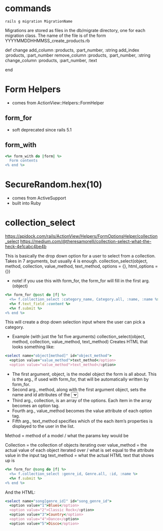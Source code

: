 # commands

`rails g migration MigrationName`

Migrations are stored as files in the db/migrate directory, one for each migration class. The name of the file is of the form YYYYMMDDHHMMSS_create_products.rb



  def change
    add_column :products, :part_number, :string
    add_index :products, :part_number
    remove_column :products, :part_number, :string
	change_column :products, :part_number, :text

  end


# Form Helpers
- comes from ActionView::Helpers::FormHelper

## form_for

- soft deprecated since rails 5.1

## form_with

```ruby
<%= form_with do |form| %>
  Form contents
<% end %>
```







# SecureRandom.hex(10)
- comes from ActiveSupport
- built into Ruby






# collection_select

https://apidock.com/rails/ActionView/Helpers/FormOptionsHelper/collection_select
https://medium.com/@theresamorelli/collection-select-what-the-heck-4e1cabc4be4b

This is basically the drop down option for a user to select from a collection. Takes in 7 arguments, but usually 4 is enough.
collection_select(object, method, collection, value_method, text_method, options = {}, html_options = {})

* note! if you use this with form_for, the form_for will fill in the first arg. (object)

```ruby
<%= form_for @post do |f| %>
  <%= f.collection_select :category_name, Category.all, :name, :name %>
  <%= f.text_field :content %>
  <%= f.submit %>
<% end %>
```

This will create a drop down selection input where the user can pick a category.

* Example (with just the 1st five arguments)
collection_select(object, method, collection, value_method, text_method)
Creates HTML that looks something like:

```ruby
<select name="object[method]" id="object_method">
  <option value="value_method">text_method</option>
  <option value="value_method">text_method</option>
```

* The first argument, object, is the model object the form is all about. This is the arg., if used with form_for, that will be automatically written by form_for.
* Second arg., method, along with the first argument object, sets the name and id attributes of the <select> tag. Note that method must be a property of object.
* Third arg., collection, is an array of the options. Each item in the array becomes an option tag.
* Fourth arg., value_method becomes the value attribute of each option tag.
* Fifth arg., text_method specifies which of the each item’s properties is displayed to the user in the list.

Method = method of a model / what the params key would be

Collection = the collection of objects iterating over
value_method = the actual value of each object iterated over / what is set equal to the attribute value in the input tag
text_method = what the actual HTML text that shows up is

```ruby
<%= form_for @song do |f| %>
  <%= f.collection_select :genre_id, Genre.all, :id, :name %>
  <%= f.submit %>
<% end %>
```

And the HTML:

```ruby
<select name="song[genre_id]" id="song_genre_id">
  <option value="1">Blues</option>
  <option value="2">Classic Rock</option>
  <option value="3">Country</option>
  <option value="4">Dance</option>
  <option value="5">Disco</option>
```
